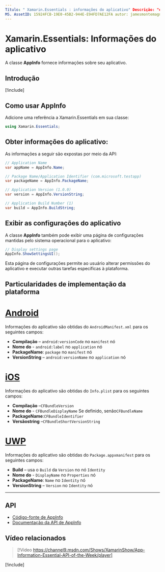 ```yaml
---
Título: " Xamarin.Essentials : informações do aplicativo" Descrição: "este documento descreve a classe appinfo no Xamarin.Essentials , que fornece informações sobre seu aplicativo. Por exemplo, ele expõe o nome do aplicativo e a versão. "
MS. AssetID: 15924FCB-19E0-45B2-944E-E94FD7AE12FA autor: jamesmontemagno MS. Author: Jamont MS. Data: 01/29/2019 MS. Custom: vídeo no-loc: [ Xamarin.Forms , Xamarin.Essentials ]
---
```


# <a name="xamarinessentials-app-information"></a>Xamarin.Essentials: Informações do aplicativo

A classe **AppInfo** fornece informações sobre seu aplicativo.

## <a name="get-started"></a>Introdução

[!include[](~/essentials/includes/get-started.md)]

## <a name="using-appinfo"></a>Como usar AppInfo

Adicione uma referência a Xamarin.Essentials em sua classe:

```csharp
using Xamarin.Essentials;
```

## <a name="obtaining-application-information"></a>Obter informações do aplicativo:

As informações a seguir são expostas por meio da API:

```csharp
// Application Name
var appName = AppInfo.Name;

// Package Name/Application Identifier (com.microsoft.testapp)
var packageName = AppInfo.PackageName;

// Application Version (1.0.0)
var version = AppInfo.VersionString;

// Application Build Number (1)
var build = AppInfo.BuildString;
```

## <a name="displaying-application-settings"></a>Exibir as configurações do aplicativo

A classe **AppInfo** também pode exibir uma página de configurações mantidas pelo sistema operacional para o aplicativo:

```csharp
// Display settings page
AppInfo.ShowSettingsUI();
```

Esta página de configurações permite ao usuário alterar permissões do aplicativo e executar outras tarefas específicas à plataforma.

## <a name="platform-implementation-specifics"></a>Particularidades de implementação da plataforma

# <a name="android"></a>[Android](#tab/android)

Informações do aplicativo são obtidas do `AndroidManifest.xml` para os seguintes campos:

- **Compilação** – `android:versionCode` no `manifest` nó
- **Nome do**  -  `android:label` no `application` nó
- **PackageName**: `package` no `manifest` nó
- **VersionString** – `android:versionName` no `application` nó

# <a name="ios"></a>[iOS](#tab/ios)

Informações do aplicativo são obtidas do `Info.plist` para os seguintes campos:

- **Compilação** –`CFBundleVersion`
- **Nome do**  -  `CFBundleDisplayName` Se definido, senão`CFBundleName`
- **PackageName**:`CFBundleIdentifier`
- **Versãostring** –`CFBundleShortVersionString`

# <a name="uwp"></a>[UWP](#tab/uwp)

Informações do aplicativo são obtidas do `Package.appxmanifest` para os seguintes campos:

- **Build** – usa o `Build` da `Version` no nó `Identity`
- **Nome do**  -  `DisplayName` no `Properties` nó
- **PackageName**: `Name` no `Identity` nó
- **VersionString** – `Version` no `Identity` nó

--------------

## <a name="api"></a>API

- [Código-fonte de AppInfo](https://github.com/xamarin/Essentials/tree/master/Xamarin.Essentials/AppInfo)
- [Documentação da API de AppInfo](xref:Xamarin.Essentials.AppInfo)

## <a name="related-video"></a>Vídeo relacionados

> [!Video https://channel9.msdn.com/Shows/XamarinShow/App-Information-Essential-API-of-the-Week/player]

[!include[](~/essentials/includes/xamarin-show-essentials.md)]
